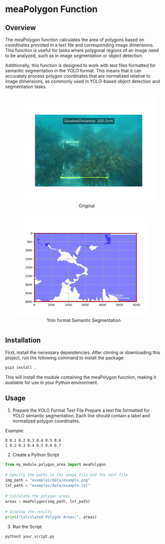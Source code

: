 # meaPolygon Function


## Overview
The meaPolygon function calculates the area of polygons based on coordinates provided in a text file and corresponding image dimensions. This function is useful for tasks where polygonal regions of an image need to be analyzed, such as in image segmentation or object detection.

Additionally, this function is designed to work with text files formatted for semantic segmentation in the YOLO format. This means that it can accurately process polygon coordinates that are normalized relative to image dimensions, as commonly used in YOLO-based object detection and segmentation tasks.

<p align="center">
  <figure style="display: inline-block; text-align: center; margin-right: 20px;">
    <img src="examples/data/readme1.png" width="500" />
    <figcaption>Original</figcaption>
  </figure>
  <figure style="display: inline-block; text-align: center;">
    <img src="examples/data/readme2.png" width="500" />
    <figcaption>Yolo format Semantic Segmentation</figcaption>
  </figure>
</p>


## Installation

First, install the necessary dependencies. After cloning or downloading this project, run the following command to install the package:

```bash
pip3 install .
```

This will install the module containing the meaPolygon function, making it available for use in your Python environment.



## Usage

1. Prepare the YOLO Format Text File
Prepare a text file formatted for YOLO semantic segmentation. Each line should contain a label and normalized polygon coordinates.

Example:
```
0 0.1 0.2 0.3 0.4 0.5 0.6
1 0.2 0.3 0.4 0.5 0.6 0.7
```

2. Create a Python Script

```python
from my_module.polygon_area import meaPolygon

# Specify the paths to the image file and the text file
img_path = "examples/data/example.png"
txt_path = "examples/data/example.txt"

# Calculate the polygon areas
areas = meaPolygon(img_path, txt_path)

# Display the results
print("Calculated Polygon Areas:", areas)

```

3. Run the Script

```bash
python3 your_script.py
```